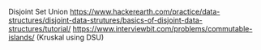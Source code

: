 Disjoint Set Union
https://www.hackerearth.com/practice/data-structures/disjoint-data-strutures/basics-of-disjoint-data-structures/tutorial/
https://www.interviewbit.com/problems/commutable-islands/ (Kruskal using DSU)